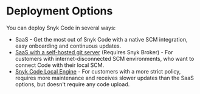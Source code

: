 # Deployment Options

You can deploy Snyk Code in several ways:

* SaaS - Get the most out of Snyk Code with a native SCM integration, easy onboarding and continuous updates.
* [SaaS with a self-hosted git server](snyk-code-local-git-support.md) (Requires Snyk Broker) - For customers with internet-disconnected SCM environments, who want to connect Code with their local SCM.
* [Snyk Code Local Engine](snyk-code-local-engine/) - For customers with a more strict policy, requires more maintenance and receives slower updates than the SaaS options, but doesn't require any code upload.
